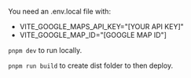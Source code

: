 You need an .env.local file with:

- VITE_GOOGLE_MAPS_API_KEY="[YOUR API KEY]"
- VITE_GOOGLE_MAP_ID="[GOOGLE MAP ID"]

`pnpm dev` to run locally.

`pnpm run build` to create dist folder to then deploy.
